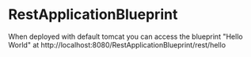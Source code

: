 # RestApplicationBlueprint

When deployed with default tomcat you can access the blueprint "Hello World" at http://localhost:8080/RestApplicationBlueprint/rest/hello
